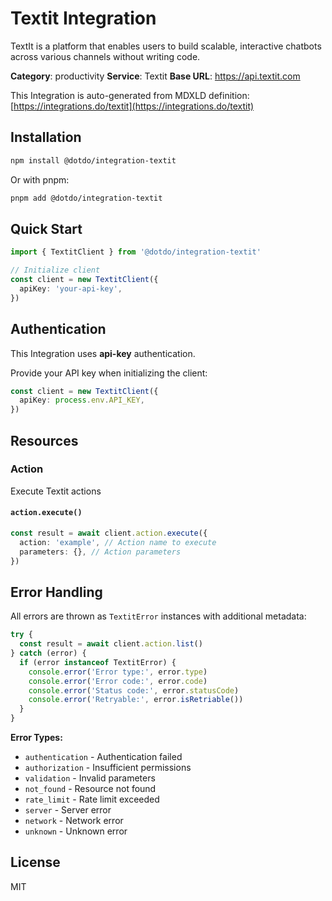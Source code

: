 # Textit Integration

TextIt is a platform that enables users to build scalable, interactive chatbots across various channels without writing code.

**Category**: productivity
**Service**: Textit
**Base URL**: https://api.textit.com

This Integration is auto-generated from MDXLD definition: [https://integrations.do/textit](https://integrations.do/textit)

## Installation

```bash
npm install @dotdo/integration-textit
```

Or with pnpm:

```bash
pnpm add @dotdo/integration-textit
```

## Quick Start

```typescript
import { TextitClient } from '@dotdo/integration-textit'

// Initialize client
const client = new TextitClient({
  apiKey: 'your-api-key',
})
```

## Authentication

This Integration uses **api-key** authentication.

Provide your API key when initializing the client:

```typescript
const client = new TextitClient({
  apiKey: process.env.API_KEY,
})
```

## Resources

### Action

Execute Textit actions

#### `action.execute()`

```typescript
const result = await client.action.execute({
  action: 'example', // Action name to execute
  parameters: {}, // Action parameters
})
```

## Error Handling

All errors are thrown as `TextitError` instances with additional metadata:

```typescript
try {
  const result = await client.action.list()
} catch (error) {
  if (error instanceof TextitError) {
    console.error('Error type:', error.type)
    console.error('Error code:', error.code)
    console.error('Status code:', error.statusCode)
    console.error('Retryable:', error.isRetriable())
  }
}
```

**Error Types:**

- `authentication` - Authentication failed
- `authorization` - Insufficient permissions
- `validation` - Invalid parameters
- `not_found` - Resource not found
- `rate_limit` - Rate limit exceeded
- `server` - Server error
- `network` - Network error
- `unknown` - Unknown error

## License

MIT
